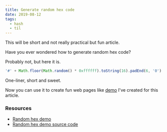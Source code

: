 ```yaml
---
title: Generate random hex code
date: 2019-08-12
tags:
  - hash
  - til
---
```


This will be short and not really practical but fun article.

Have you ever wondered how to generate random hex code?

Probably not, but here it is.

<!-- prettier-ignore  -->
```js
'#' + Math.floor(Math.random() * 0xffffff).toString(16).padEnd(6, '0');
```

One-liner, short and sweet.

Now you can use it to create fun web pages like [demo](http://random-hex.netlify.com) I've created for this article.

### Resources

- [Random hex demo](https://random-hex.netlify.com/)
- [Random hex demo source code](https://github.com/bartol/random-hex)
